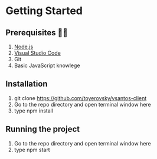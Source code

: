 # Getting Started

## Prerequisites  :guardsman:

1. [Node.js](https://nodejs.org/en/)
2. [Visual Studio Code](https://code.visualstudio.com/)
3. Git
4. Basic JavaScript knowlege

## Installation
1. git clone https://github.com/toyerovsky/vsantos-client
2. Go to the repo directory and open terminal window here
3. type npm install

## Running the project
1. Go to the repo directory and open terminal window here
2. type npm start
